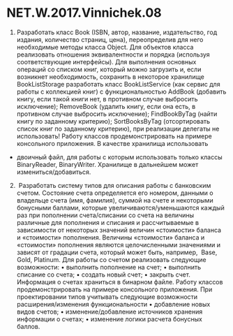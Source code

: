 # NET.W.2017.Vinnichek.08

1. Разработать класс Book (ISBN, автор, название, издательство, год издания, количество страниц, цена), переопределив для него необходимые методы класса Object. 
Для объектов класса реализовать отношения эквивалентности и порядка (используя соответствующие интерфейсы). 
Для выполнения основных операций со списком книг, который можно загрузить и, если возникнет необходимость, сохранить в некоторое хранилище BookListStorage разработать класс BookListService (как сервис для работы с коллекцией книг) с функциональностью AddBook (добавить книгу, если такой книги нет, в противном случае выбросить исключение); RemoveBook (удалить книгу, если она есть, в противном случае выбросить исключение); FindBookByTag (найти книгу по заданному критерию); SortBooksByTag (отсортировать список книг по заданному критерию), при реализации делегаты не использовать!
Работу классов продемонстрировать на примере консольного приложения. 
В качестве хранилища использовать
- двоичный файл, для работы с которым использовать только классы BinaryReader, BinaryWriter. Хранилище в дальнейшем может измениться/добавиться.

2.  Разработать систему типов для описания работы с банковским счетом. 
Состояние счета определяется его номером, данными о владельце счета (имя, фамилия), 
суммой на счете и некоторыми бонусными баллами, которые увеличиваются/уменьшаются каждый раз 
при пополнении счета/списании со счета на величины различные для пополнения и списания 
и рассчитываемые в зависимости от некоторых значений величин «стоимости» баланса и «стоимости» пополнения. 
Величины «стоимости» баланса и «стоимости» пополнения являются целочисленными значениями и зависят от градации счета, который может быть, например,  Base, Gold, Platinum.
Для работы со счетом реализовать следующие возможности: 
	•	выполнить пополнение на счет;
	•	выполнить списание со счета; 
	•	создать новый счет; 
	•	закрыть счет. 
Информация о счетах храниться в бинарном файле.
Работу классов продемонстрировать на примере консольного приложения. 
При проектировании типов учитывать следующие возможности расширения/изменения функциональности
	•	добавление новых видов счетов;
	•	изменение/добавление источников хранения информации о счетах;
	•	изменение логики расчета бонусных баллов.
